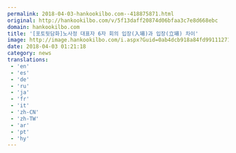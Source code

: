 ```yaml
---
permalink: 2018-04-03-hankookilbo.com--418875871.html
original: http://hankookilbo.com/v/5f13daff20874d06bfaa3c7e8d668ebc
domain: hankookilbo.com
title: '[포토뒷담화]노사정 대표자 6자 회의 입장(入場)과 입장(立場) 차이'
image: http://image.hankookilbo.com/i.aspx?Guid=0ab4dcb918a84fd9911127176a77d7e0&Month=201804&size=980
date: 2018-04-03 01:21:18
category: news
translations: 
 - 'en'
 - 'es'
 - 'de'
 - 'ru'
 - 'ja'
 - 'fr'
 - 'it'
 - 'zh-CN'
 - 'zh-TW'
 - 'ar'
 - 'pt'
 - 'hy'
---
```


